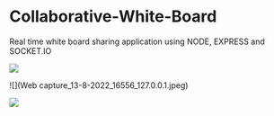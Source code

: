 # Collaborative-White-Board
Real time white board sharing application using NODE, EXPRESS and SOCKET.IO

![](Web%20capture_13-8-2022_155932_127.0.0.1.jpeg)

![](Web capture_13-8-2022_16556_127.0.0.1.jpeg)

![](Web%20capture_13-8-2022_155932_127.0.0.1.jpeg)
